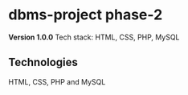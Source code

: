 # dbms-project phase-2
**Version 1.0.0**
Tech stack: HTML, CSS, PHP, MySQL

## Technologies
HTML, CSS, PHP and MySQL


